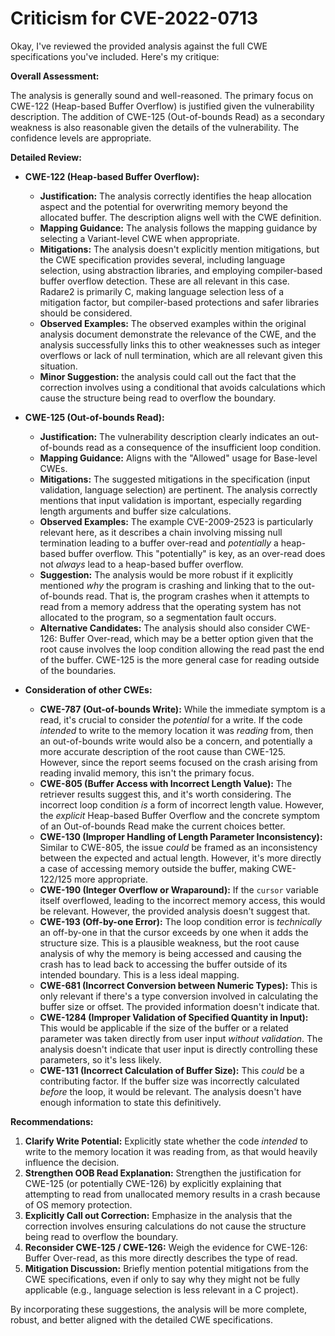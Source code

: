 # Criticism for CVE-2022-0713

Okay, I've reviewed the provided analysis against the full CWE specifications you've included. Here's my critique:

**Overall Assessment:**

The analysis is generally sound and well-reasoned. The primary focus on CWE-122 (Heap-based Buffer Overflow) is justified given the vulnerability description. The addition of CWE-125 (Out-of-bounds Read) as a secondary weakness is also reasonable given the details of the vulnerability. The confidence levels are appropriate.

**Detailed Review:**

*   **CWE-122 (Heap-based Buffer Overflow):**

    *   **Justification:** The analysis correctly identifies the heap allocation aspect and the potential for overwriting memory beyond the allocated buffer. The description aligns well with the CWE definition.
    *   **Mapping Guidance:** The analysis follows the mapping guidance by selecting a Variant-level CWE when appropriate.
    *   **Mitigations:** The analysis doesn't explicitly mention mitigations, but the CWE specification provides several, including language selection, using abstraction libraries, and employing compiler-based buffer overflow detection. These are all relevant in this case. Radare2 is primarily C, making language selection less of a mitigation factor, but compiler-based protections and safer libraries should be considered.
    *   **Observed Examples:** The observed examples within the original analysis document demonstrate the relevance of the CWE, and the analysis successfully links this to other weaknesses such as integer overflows or lack of null termination, which are all relevant given this situation.
    *   **Minor Suggestion:** the analysis could call out the fact that the correction involves using a conditional that avoids calculations which cause the structure being read to overflow the boundary.

*   **CWE-125 (Out-of-bounds Read):**

    *   **Justification:** The vulnerability description clearly indicates an out-of-bounds read as a consequence of the insufficient loop condition.
    *   **Mapping Guidance:** Aligns with the "Allowed" usage for Base-level CWEs.
    *   **Mitigations:** The suggested mitigations in the specification (input validation, language selection) are pertinent. The analysis correctly mentions that input validation is important, especially regarding length arguments and buffer size calculations.
    *   **Observed Examples:** The example CVE-2009-2523 is particularly relevant here, as it describes a chain involving missing null termination leading to a buffer over-read and *potentially* a heap-based buffer overflow. This "potentially" is key, as an over-read does not *always* lead to a heap-based buffer overflow.
    *   **Suggestion:** The analysis would be more robust if it explicitly mentioned *why* the program is crashing and linking that to the out-of-bounds read. That is, the program crashes when it attempts to read from a memory address that the operating system has not allocated to the program, so a segmentation fault occurs.
    *   **Alternative Candidates:** The analysis should also consider CWE-126: Buffer Over-read, which may be a better option given that the root cause involves the loop condition allowing the read past the end of the buffer. CWE-125 is the more general case for reading outside of the boundaries.

*   **Consideration of other CWEs:**

    *   **CWE-787 (Out-of-bounds Write):** While the immediate symptom is a read, it's crucial to consider the *potential* for a write. If the code *intended* to write to the memory location it was *reading* from, then an out-of-bounds write would also be a concern, and potentially a more accurate description of the root cause than CWE-125. However, since the report seems focused on the crash arising from reading invalid memory, this isn't the primary focus.
    *   **CWE-805 (Buffer Access with Incorrect Length Value):** The retriever results suggest this, and it's worth considering.  The incorrect loop condition *is* a form of incorrect length value. However, the *explicit* Heap-based Buffer Overflow and the concrete symptom of an Out-of-bounds Read make the current choices better.
    *   **CWE-130 (Improper Handling of Length Parameter Inconsistency):** Similar to CWE-805, the issue *could* be framed as an inconsistency between the expected and actual length. However, it's more directly a case of accessing memory outside the buffer, making CWE-122/125 more appropriate.
    *   **CWE-190 (Integer Overflow or Wraparound):** If the `cursor` variable itself overflowed, leading to the incorrect memory access, this would be relevant. However, the provided analysis doesn't suggest that.
    *   **CWE-193 (Off-by-one Error):**  The loop condition error is *technically* an off-by-one in that the cursor exceeds by one when it adds the structure size.  This is a plausible weakness, but the root cause analysis of why the memory is being accessed and causing the crash has to lead back to accessing the buffer outside of its intended boundary. This is a less ideal mapping.
    *   **CWE-681 (Incorrect Conversion between Numeric Types):** This is only relevant if there's a type conversion involved in calculating the buffer size or offset. The provided information doesn't indicate that.
    *   **CWE-1284 (Improper Validation of Specified Quantity in Input):** This would be applicable if the size of the buffer or a related parameter was taken directly from user input *without validation*. The analysis doesn't indicate that user input is directly controlling these parameters, so it's less likely.
    *   **CWE-131 (Incorrect Calculation of Buffer Size):** This *could* be a contributing factor. If the buffer size was incorrectly calculated *before* the loop, it would be relevant. The analysis doesn't have enough information to state this definitively.

**Recommendations:**

1.  **Clarify Write Potential:** Explicitly state whether the code *intended* to write to the memory location it was reading from, as that would heavily influence the decision.
2.  **Strengthen OOB Read Explanation:** Strengthen the justification for CWE-125 (or potentially CWE-126) by explicitly explaining that attempting to read from unallocated memory results in a crash because of OS memory protection.
3.  **Explicitly Call out Correction:** Emphasize in the analysis that the correction involves ensuring calculations do not cause the structure being read to overflow the boundary.
4.  **Reconsider CWE-125 / CWE-126:** Weigh the evidence for CWE-126: Buffer Over-read, as this more directly describes the type of read.
5.  **Mitigation Discussion:** Briefly mention potential mitigations from the CWE specifications, even if only to say why they might not be fully applicable (e.g., language selection is less relevant in a C project).

By incorporating these suggestions, the analysis will be more complete, robust, and better aligned with the detailed CWE specifications.